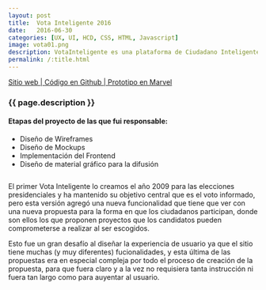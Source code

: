 ```yaml
---
layout: post
title:  Vota Inteligente 2016
date:   2016-06-30
categories: [UX, UI, HCD, CSS, HTML, Javascript]
image: vota01.png
description: VotaInteligente es una plataforma de Ciudadano Inteligente cuyo objetivo es la participación activa e informada de los ciudadanos en las elecciones.
permalink: /:title.html
---
```

<p>
<a href="http://votainteligente.cl/" target="_blank"><i class="fa fa-external-link-square" aria-hidden="true"></i> Sitio web | </a>
<a href="https://github.com/ciudadanointeligente/votainteligente-portal-electoral" target="_blank"><i class="fa fa-github" aria-hidden="true"></i> Código en Github | </a>
<a href="https://marvelapp.com/j72287" target="_blank"><i class="fa fa-file-image-o" aria-hidden="true"></i> Prototipo en Marvel</a>
</p>

<h3>{{ page.description }}</h3>

<h4>Etapas del proyecto de las que fui responsable:</h4>
<ul class="linea list-unstyled">
  <li>Diseño de Wireframes</li>
  <li>Diseño de Mockups</li>
  <li>Implementación del Frontend</li>
  <li>Diseño de material gráfico para la difusión</li>
</ul>

<div id="main-slider">
  <div class="item"><img alt="" src="{{ site.baseurl }}img/content/vota2016/01.png" class="img-responsive"></div>
  <div class="item"><img alt="" src="{{ site.baseurl }}img/content/vota2016/03.png" class="img-responsive"></div>
  <div class="item"><img alt="" src="{{ site.baseurl }}img/content/vota2016/02.png" class="img-responsive"></div>
</div>

El primer Vota Inteligente lo creamos el año 2009 para las elecciones presidenciales y ha mantenido su objetivo central que es el voto informado, pero esta versión agregó una nueva funcionalidad que tiene que ver con una nueva propuesta para la forma en que los ciudadanos participan, donde son ellos los que proponen proyectos que los candidatos pueden comprometerse a realizar al ser escogidos.

Esto fue un gran desafío al diseñar la experiencia de usuario ya que el sitio tiene muchas (y muy diferentes) fucionalidades, y esta última de las propuestas era en especial compleja por todo el proceso de creación de la propuesta, para que fuera claro y a la vez no requisiera tanta instrucción ni fuera tan largo como para auyentar al usuario.


